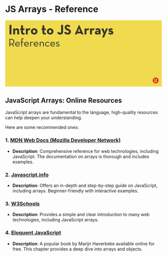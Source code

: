 # JS Arrays - Reference

![Hero image](./assets/hero.png)

## JavaScript Arrays: Online Resources

JavaScript arrays are fundamental to the language, high-quality resources can help deepen your understanding. 

Here are some recommended ones:

### 1. [MDN Web Docs (Mozilla Developer Network)](https://developer.mozilla.org/en-US/docs/Web/JavaScript/Reference/Global_Objects/Array)
   - **Description**: Comprehensive reference for web technologies, including JavaScript. The documentation on arrays is thorough and includes examples.

### 2. [Javascript.info](https://javascript.info/array)
   - **Description**: Offers an in-depth and step-by-step guide on JavaScript, including arrays. Beginner-friendly with interactive examples.

### 3. [W3Schools](https://www.w3schools.com/js/js_arrays.asp)
   - **Description**: Provides a simple and clear introduction to many web technologies, including JavaScript arrays.

### 4. [Eloquent JavaScript](https://eloquentjavascript.net/04_data.html)
   - **Description**: A popular book by Marijn Haverbeke available online for free. This chapter provides a deep dive into arrays and objects.

   